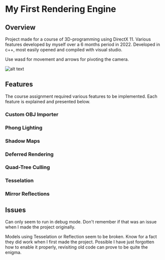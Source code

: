 # My First Rendering Engine
## Overview
Project made for a course of 3D-programming using DirectX 11. Various features developed by myself over a 6 months period in 2022. Developed in c++, most easily opened and compiled with visual studio.

Use wasd for movement and arrows for pivoting the camera.

![alt text](presentation/galaxy%20wide.gif)

## Features
The course assignment required various features to be implemented. Each feature is explained and presented below.

### Custom OBJ Importer

### Phong Lighting

### Shadow Maps

### Deferred Rendering

### Quad-Tree Culling

### Tesselation

### Mirror Reflections

## Issues
Can only seem to run in debug mode. Don't remember if that was an issue when I made the project originally. 

Models using Tesselation or Reflection seem to be broken. Know for a fact they did work when I first made the project. Possible I have just forgotten how to enable it properly, revisiting old code can prove to be quite the enigma.
